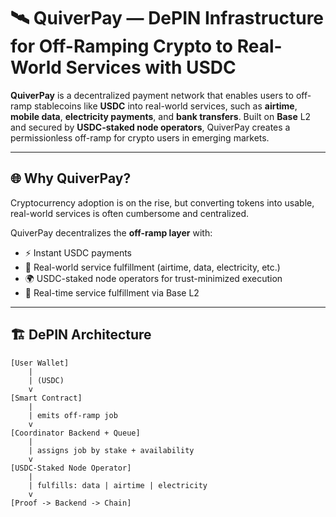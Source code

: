 # 🛰️ QuiverPay — DePIN Infrastructure for Off-Ramping Crypto to Real-World Services with USDC

**QuiverPay** is a decentralized payment network that enables users to off-ramp stablecoins like **USDC** into real-world services, such as **airtime**, **mobile data**, **electricity payments**, and **bank transfers**. Built on **Base** L2 and secured by **USDC-staked node operators**, QuiverPay creates a permissionless off-ramp for crypto users in emerging markets.

---

## 🌐 Why QuiverPay?

Cryptocurrency adoption is on the rise, but converting tokens into usable, real-world services is often cumbersome and centralized.

QuiverPay decentralizes the **off-ramp layer** with:
- ⚡️ Instant USDC payments
- 🧾 Real-world service fulfillment (airtime, data, electricity, etc.)
- 🌍 USDC-staked node operators for trust-minimized execution
- 🔄 Real-time service fulfillment via Base L2

---

## 🏗 DePIN Architecture

```text
[User Wallet]
    |
    | (USDC)
    v
[Smart Contract]
    |
    | emits off-ramp job
    v
[Coordinator Backend + Queue]
    |
    | assigns job by stake + availability
    v
[USDC-Staked Node Operator]
    |
    | fulfills: data | airtime | electricity
    v
[Proof -> Backend -> Chain]
